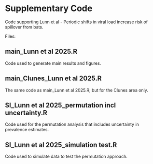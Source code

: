 # Supplementary Code
Code supporting Lunn et al - Periodic shifts in viral load increase risk of spillover from bats.

Files:
## main_Lunn et al 2025.R
Code used to generate main results and figures.

## main_Clunes_Lunn et al 2025.R
The same code as main_Lunn et al 2025.R, but for the Clunes area only.

## SI_Lunn et al 2025_permutation incl uncertainty.R
Code used for the permutation analysis that includes uncertainty in prevalence estimates.   

## SI_Lunn et al 2025_simulation test.R
Code used to simulate data to test the permutation approach.   


